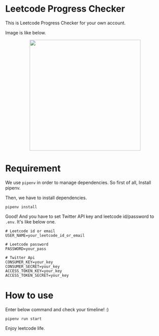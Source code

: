 # Leetcode Progress Checker

This is Leetcode Progress Checker for your own account.

Image is like below.

<p align="center">
<img src="https://pbs.twimg.com/media/EC4_LWPUwAAseOb?format=jpg&name=large" width="350px" />
</p>

# Requirement

We use `pipenv` in order to manage dependencies. So first of all, Install pipenv.

Then, we have to install dependencies.

```shell
pipenv install
```

Good! And you have to set Twitter API key and leetcode id/password to `.env`. It's like below one.

```shell
# Leetcode id or email
USER_NAME=your_leetcode_id_or_email

# Leetcode password
PASSWORD=your_pass

# Twitter Api
CONSUMER_KEY=your_key
CONSUMER_SECRET=your_key
ACCESS_TOKEN_KEY=your_key
ACCESS_TOKEN_SECRET=your_key
```

# How to use

Enter below command and check your timeline! :)

```shell
pipenv run start
```

Enjoy leetcode life.
